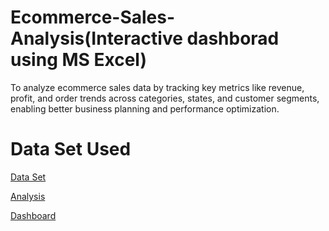 # Ecommerce-Sales-Analysis(Interactive dashborad using MS Excel)
To analyze ecommerce sales data by tracking key metrics like revenue, profit, and order trends across categories, states, and customer segments, enabling better business planning and performance optimization.
# Data Set Used
<a href="https://github.com/Pushkar2520/Ecommerce-Sales-Analysis/blob/main/Ecommerce%20SalesP%20Data.xlsx">Data Set<a/>

<a href="https://github.com/Pushkar2520/Ecommerce-Sales-Analysis/blob/main/Ecommerce%20Sales%20Analysis.xlsx">Analysis<a/>

<a href="https://github.com/Pushkar2520/Ecommerce-Sales-Analysis/blob/main/Ecommerce_Sales%20Dashboard.png">Dashboard<a/>
